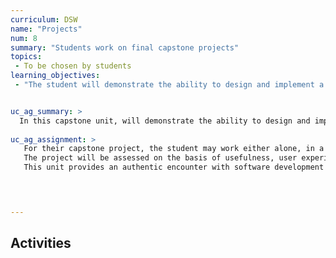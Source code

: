 ```yaml
---
curriculum: DSW
name: "Projects"
num: 8
summary: "Students work on final capstone projects"
topics:
 - To be chosen by students
learning_objectives:
 - "The student will demonstrate the ability to design and implement a useful web application, applying concepts and principles learned in the course where appropriate"


uc_ag_summary: >
  In this capstone unit, will demonstrate the ability to design and implement a useful web application, applying concepts and principles learned in the course where appropriate.
  
uc_ag_assignment: >
   For their capstone project, the student may work either alone, in a pair, or in a team of 3-5 students according to their preference to either build a new application, or to add significant new features to an application already developed in previous units.
   The project will be assessed on the basis of usefulness, user experience, code readability, test coverage, reliability, and security.
   This unit provides an authentic encounter with software development as it is practiced in undergraduate computing curricula, as well as the commercial software industry, and offers an opportunity for students to develop and demonstrate all of the elements required of a UC approved "area g" course.

  


---
```



## Activities




